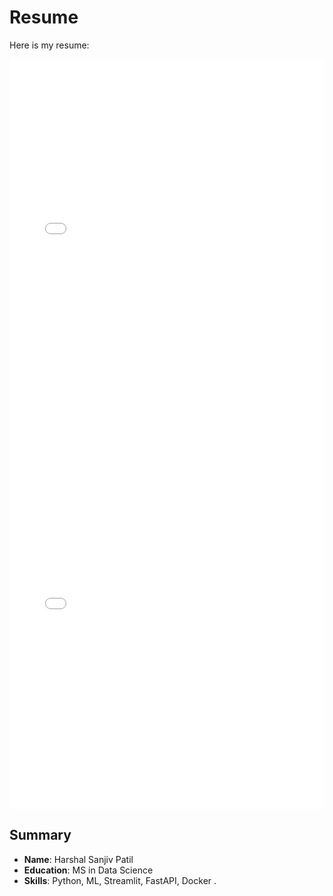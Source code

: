 # Resume

Here is my resume:

<embed src="/Users/patil/XYZ/Mood_classification_book/content/Harshal Patil_BUF.pdf" width="100%" height="600px" type="application/pdf">

<embed src="content/Harshal Patil_BUF.pdf" width="100%" height="600px" type="application/pdf">




## Summary
- **Name**: Harshal Sanjiv Patil
- **Education**: MS in Data Science
- **Skills**: Python, ML, Streamlit, FastAPI, Docker .